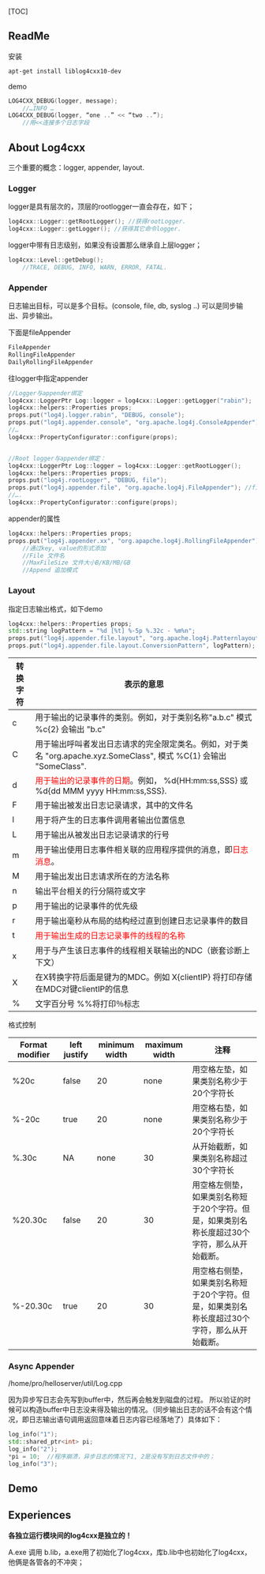 [TOC]



## ReadMe

安装

```bash
apt-get install liblog4cxx10-dev
```



demo

```cpp
LOG4CXX_DEBUG(logger, message);
	//…INFO …
LOG4CXX_DEBUG(logger, “one ..” << “two ..”);
	//用<<连接多个日志字段
```





## About Log4cxx

三个重要的概念：logger, appender, layout.

### Logger

logger是具有层次的，顶层的rootlogger一直会存在，如下；

```cpp
log4cxx::Logger::getRootLogger(); //获得rootLogger.
log4cxx::Logger::getLogger(); //获得其它命令logger.
```

logger中带有日志级别，如果没有设置那么继承自上层logger；

```cpp
log4cxx::Level::getDebug();
	//TRACE, DEBUG, INFO, WARN, ERROR, FATAL.
```





### Appender

日志输出目标，可以是多个目标。(console, file, db, syslog ..)
可以是同步输出、异步输出。

下面是fileAppender

```cpp
FileAppender
RollingFileAppender
DailyRollingFileAppender
```



往logger中指定appender

```cpp
//Logger与appender绑定
log4cxx::LoggerPtr Log::logger = log4cxx::Logger::getLogger("rabin");
log4cxx::helpers::Properties props;
props.put("log4j.logger.rabin", "DEBUG, console");
props.put("log4j.appender.console", "org.apache.log4j.ConsoleAppender"); //console
//…
log4cxx::PropertyConfigurator::configure(props);


//Root logger与appender绑定：
log4cxx::LoggerPtr Log::logger = log4cxx::Logger::getRootLogger();
log4cxx::helpers::Properties props;
props.put("log4j.rootLogger", "DEBUG, file");
props.put("log4j.appender.file", "org.apache.log4j.FileAppender"); //file
//….
log4cxx::PropertyConfigurator::configure(props);
```



appender的属性

```cpp
log4cxx::helpers::Properties props;
props.put("log4j.appender.xx", "org.apapche.log4j.RollingFileAppender");
	//通过key, value的形式添加
	//File 文件名
	//MaxFileSize 文件大小B/KB/MB/GB
	//Append 追加模式
```





### Layout

指定日志输出格式，如下demo

```cpp
log4cxx::helpers::Properties props;
std::string logPattern = "%d [%t] %-5p %.32c - %m%n";
props.put("log4j.appender.file.layout", "org.apache.log4j.Patternlayout");
props.put("log4j.appender.file.layout.ConversionPattern", logPattern);
```

| 转换字符 | 表示的意思                                                   |
| -------- | ------------------------------------------------------------ |
| c        | 用于输出的记录事件的类别。例如，对于类别名称"a.b.c" 模式  %c{2} 会输出 "b.c" |
| C        | 用于输出呼叫者发出日志请求的完全限定类名。例如，对于类名 "org.apache.xyz.SomeClass", 模式 %C{1} 会输出 "SomeClass". |
| d        | <font color=red>用于输出的记录事件的日期</font>。例如， %d{HH:mm:ss,SSS} 或 %d{dd MMM yyyy HH:mm:ss,SSS}. |
| F        | 用于输出被发出日志记录请求，其中的文件名                     |
| l        | 用于将产生的日志事件调用者输出位置信息                       |
| L        | 用于输出从被发出日志记录请求的行号                           |
| m        | 用于输出使用日志事件相关联的应用程序提供的消息，即<font color=red>日志消息</font>。 |
| M        | 用于输出发出日志请求所在的方法名称                           |
| n        | 输出平台相关的行分隔符或文字                                 |
| p        | 用于输出的记录事件的优先级                                   |
| r        | 用于输出毫秒从布局的结构经过直到创建日志记录事件的数目       |
| t        | <font color=red>用于输出生成的日志记录事件的线程的名称</font> |
| x        | 用于与产生该日志事件的线程相关联输出的NDC（嵌套诊断上下文）  |
| X        | 在X转换字符后面是键为的MDC。例如  X{clientIP} 将打印存储在MDC对键clientIP的信息 |
| %        | 文字百分号 %%将打印％标志                                    |

格式控制

| Format modifier | left justify | minimum width | maximum width | 注释                                                         |
| --------------- | ------------ | ------------- | ------------- | ------------------------------------------------------------ |
| %20c            | false        | 20            | none          | 用空格左垫，如果类别名称少于20个字符长                       |
| %-20c           | true         | 20            | none          | 用空格右垫，如果类别名称少于20个字符长                       |
| %.30c           | NA           | none          | 30            | 从开始截断，如果类别名称超过30个字符长                       |
| %20.30c         | false        | 20            | 30            | 用空格左侧垫，如果类别名称短于20个字符。但是，如果类别名称长度超过30个字符，那么从开始截断。 |
| %-20.30c        | true         | 20            | 30            | 用空格右侧垫，如果类别名称短于20个字符。但是，如果类别名称长度超过30个字符，那么从开始截断。 |



### Async Appender

/home/pro/helloserver/util/Log.cpp







因为异步写日志会先写到buffer中，然后再会触发到磁盘的过程。
所以验证的时候可以构造buffer中日志没来得及输出的情况。（同步输出日志的话不会有这个情况，即日志输出语句调用返回意味着日志内容已经落地了）具体如下：

```cpp
log_info("1");
std::shared_ptr<int> pi;
log_info("2");
*pi = 10;  //程序崩溃，异步日志的情况下1, 2是没有写到日志文件中的；
log_info("3");
```



## Demo





## Experiences

**各独立运行模块间的log4cxx是独立的！**

A.exe 调用 b.lib，a.exe用了初始化了log4cxx，库b.lib中也初始化了log4cxx，他俩是各管各的不冲突；





